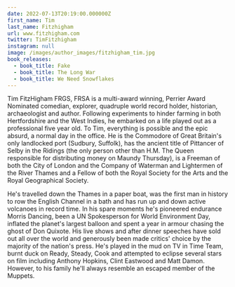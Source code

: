 ```yaml
---
date: 2022-07-13T20:19:00.000000Z
first_name: Tim
last_name: Fitzhigham
url: www.fitzhigham.com
twitter: TimFitzhigham
instagram: null
image: /images/author_images/fitzhigham_tim.jpg
book_releases:
  - book_title: Fake
  - book_title: The Long War
  - book_title: We Need Snowflakes
---
```

Tim FitzHigham FRGS, FRSA is a multi-award winning, Perrier Award Nominated comedian, explorer, quadruple world record holder, historian, archaeologist and author. Following experiments to hinder farming in both Hertfordshire and the West Indies, he embarked on a life played out as a professional five year old. To Tim, everything is possible and the epic absurd, a normal day in the office. He is the Commodore of Great Britain's only landlocked port (Sudbury, Suffolk), has the ancient title of Pittancer of Selby in the Ridings (the only person other than H.M. The Queen responsible for distributing money on Maundy Thursday), is a Freeman of both the City of London and the Company of Waterman and Lightermen of the River Thames and a Fellow of both the Royal Society for the Arts and the Royal Geographical Society.

He's travelled down the Thames in a paper boat, was the first man in history to row the English Channel in a bath and has run up and down active volcanoes in record time. In his spare moments he's pioneered endurance Morris Dancing, been a UN Spokesperson for World Environment Day, inflated the planet's largest balloon and spent a year in armour chasing the ghost of Don Quixote. His live shows and after dinner speeches have sold out all over the world and generously been made critics' choice by the majority of the nation's press. He's played in the mud on TV in Time Team, burnt duck on Ready, Steady, Cook and attempted to eclipse several stars on film including Anthony Hopkins, Clint Eastwood and Matt Damon. However, to his family he'll always resemble an escaped member of the Muppets.